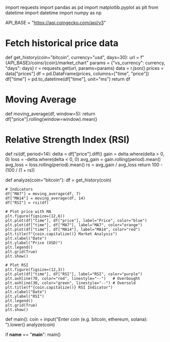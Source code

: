 import requests
import pandas as pd
import matplotlib.pyplot as plt
from datetime import datetime
import numpy as np

API_BASE = "https://api.coingecko.com/api/v3"

# Fetch historical price data
def get_history(coin="bitcoin", currency="usd", days=30):
    url = f"{API_BASE}/coins/{coin}/market_chart"
    params = {"vs_currency": currency, "days": days}
    r = requests.get(url, params=params)
    data = r.json()
    prices = data["prices"]
    df = pd.DataFrame(prices, columns=["time", "price"])
    df["time"] = pd.to_datetime(df["time"], unit="ms")
    return df

# Moving Average
def moving_average(df, window=5):
    return df["price"].rolling(window=window).mean()

# Relative Strength Index (RSI)
def rsi(df, period=14):
    delta = df["price"].diff()
    gain = delta.where(delta > 0, 0)
    loss = -delta.where(delta < 0, 0)
    avg_gain = gain.rolling(period).mean()
    avg_loss = loss.rolling(period).mean()
    rs = avg_gain / avg_loss
    return 100 - (100 / (1 + rs))

def analyze(coin="bitcoin"):
    df = get_history(coin)

    # Indicators
    df["MA7"] = moving_average(df, 7)
    df["MA14"] = moving_average(df, 14)
    df["RSI"] = rsi(df)

    # Plot price with MA
    plt.figure(figsize=(12,6))
    plt.plot(df["time"], df["price"], label="Price", color="blue")
    plt.plot(df["time"], df["MA7"], label="MA7", color="orange")
    plt.plot(df["time"], df["MA14"], label="MA14", color="red")
    plt.title(f"{coin.capitalize()} Market Analysis")
    plt.xlabel("Date")
    plt.ylabel("Price (USD)")
    plt.legend()
    plt.grid(True)
    plt.show()

    # Plot RSI
    plt.figure(figsize=(12,3))
    plt.plot(df["time"], df["RSI"], label="RSI", color="purple")
    plt.axhline(70, color="red", linestyle="--")   # Overbought
    plt.axhline(30, color="green", linestyle="--") # Oversold
    plt.title(f"{coin.capitalize()} RSI Indicator")
    plt.xlabel("Date")
    plt.ylabel("RSI")
    plt.legend()
    plt.grid(True)
    plt.show()

def main():
    coin = input("Enter coin (e.g. bitcoin, ethereum, solana): ").lower()
    analyze(coin)

if __name__ == "__main__":
    main()
